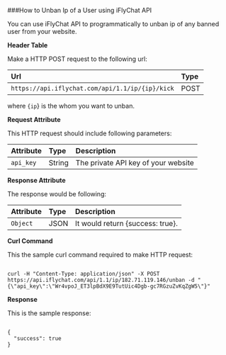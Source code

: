 ###How to Unban Ip of a User using iFlyChat API

You can use iFlyChat API to programmatically to unban ip of any banned user from your website.

**Header Table**

Make a HTTP POST request to the following url:

| Url        | Type           |
| :------------- |:------------- |
| `https://api.iflychat.com/api/1.1/ip/{ip}/kick` | POST |

where `{ip`} is the whom you want to unban.

**Request Attribute**

This HTTP request should include following parameters:

| Attribute        | Type          | Description |
| :------------- |:------------- | :-------------|
| `api_key` | String | The private API key of your website |

**Response Attribute**

The response would be following:

| Attribute        | Type          | Description |
| :------------- |:------------- | :-------------|
| `Object` | JSON | It would return {success: true}. |

**Curl Command**

This the sample curl command required to make HTTP request:

~~~

curl -H "Content-Type: application/json" -X POST https://api.iflychat.com/api/1.1/ip/182.71.119.146/unban -d "{\"api_key\":\"Wr4vpoJ_ET3lpBdX9E9TutUic4Dgb-gc7RGzuZvKqZgW5\"}"

~~~

**Response**

This is the sample response:

~~~

{
  "success": true
}

~~~
